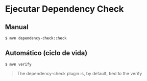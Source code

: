 # Ejecutar Dependency Check

## Manual

```
$ mvn dependency-check:check
```

## Automático (ciclo de vida)
```
$ mvn verify
```

>The dependency-check plugin is, by default, tied to the verify 